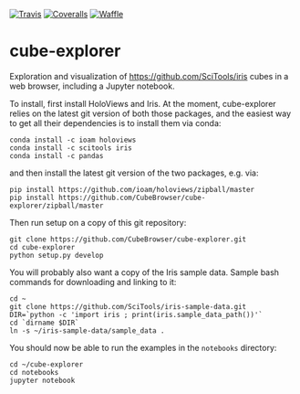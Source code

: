 [![Travis](https://api.travis-ci.org/CubeBrowser/cube-explorer.svg?branch=master)](https://travis-ci.org/CubeBrowser/cube-explorer)
[![Coveralls](https://img.shields.io/coveralls/CubeBrowser/cube-explorer.svg)](https://coveralls.io/github/CubeBrowser/cube-explorer)
[![Waffle](https://badge.waffle.io/CubeBrowser/cube-explorer.png?label=ready&title=ready)](https://waffle.io/CubeBrowser/cube-explorer)
# cube-explorer

Exploration and visualization of https://github.com/SciTools/iris cubes in a web browser, including a Jupyter notebook.

To install, first install HoloViews and Iris.  At the moment, cube-explorer relies on the latest git version of both those packages, and the easiest way to get all their dependencies is to install them via conda:

```
conda install -c ioam holoviews
conda install -c scitools iris
conda install -c pandas
```

and then install the latest git version of the two packages, e.g. via:

```
pip install https://github.com/ioam/holoviews/zipball/master
pip install https://github.com/CubeBrowser/cube-explorer/zipball/master
```

Then run setup on a copy of this git repository:

```
git clone https://github.com/CubeBrowser/cube-explorer.git
cd cube-explorer
python setup.py develop
```

You will probably also want a copy of the Iris sample data.  Sample
bash commands for downloading and linking to it:

```
cd ~
git clone https://github.com/SciTools/iris-sample-data.git
DIR=`python -c 'import iris ; print(iris.sample_data_path())'`
cd `dirname $DIR`
ln -s ~/iris-sample-data/sample_data .
```

You should now be able to run the examples in the `notebooks` directory:

```
cd ~/cube-explorer
cd notebooks
jupyter notebook
```
